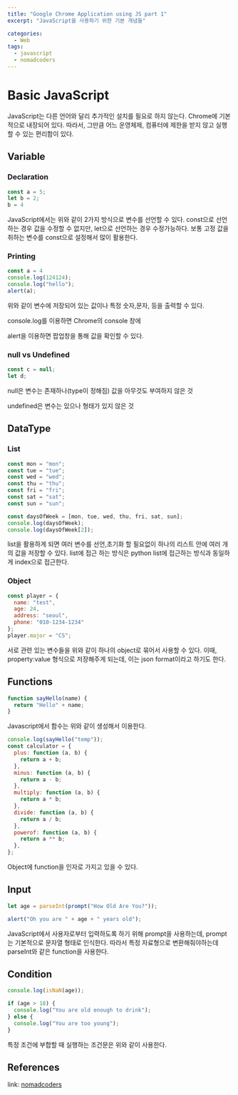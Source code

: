 ```yaml
---
title: "Google Chrome Application using JS part 1"
excerpt: "JavaScript을 사용하기 위한 기본 개념들"

categories:
  - Web
tags:
  - javascript
  - nomadcoders
---
```

# Basic JavaScript

JavaScript는 다른 언어와 달리 추가적인 설치를 필요로 하지 않는다. Chrome에 기본적으로 내장되어 있다. 따라서, 그만큼 어느 운영체제, 컴퓨터에 제한을 받지 않고 실행할 수 있는 편리함이 있다.

## Variable

### Declaration
```js
const a = 5;
let b = 2;
b = 4
```
JavaScript에서는 위와 같이 2가지 방식으로 변수를 선언할 수 있다.
const으로 선언하는 경우 값을 수정할 수 없지만, let으로 선언하는 경우 수정가능하다.
보통 고정 값을 취하는 변수를 const으로 설정해서 많이 활용한다.

### Printing
```js
const a = 4
console.log(124124);
console.log("hello");
alert(a);
```
위와 같이 변수에 저장되어 있는 값이나 특정 숫자,문자, 등을 출력할 수 있다.

console.log를 이용하면 Chrome의 console 창에

alert을 이용하면 팝업창을 통해 값을 확인할 수 있다.

### null vs Undefined
```js
const c = null;
let d;
```

null은 변수는 존재하나(type이 정해짐) 값을 아무것도 부여하지 않은 것

undefined은 변수는 있으나 형태가 있지 않은 것


## DataType

### List
```js
const mon = "mon";
const tue = "tue";
const wed = "wed";
const thu = "thu";
const fri = "fri";
const sat = "sat";
const sun = "sun";

const daysOfWeek = [mon, tue, wed, thu, fri, sat, sun];
console.log(daysOfWeek);
console.log(daysOfWeek[2]);
```
list을 활용하게 되면 여러 변수를 선언,초기화 할 필요없이 하나의 리스트 안에 여러 개의 값을 저장할 수 있다. list에 접근 하는 방식은 python list에 접근하는 방식과 동일하게 index으로 접근한다. 

### Object
```js
const player = {
  name: "test",
  age: 24,
  address: "seoul",
  phone: "010-1234-1234"
};
player.major = "CS";
```
서로 관련 있는 변수들을 위와 같이 하나의 object로 묶어서 사용할 수 있다. 이때, property:value 형식으로 저장해주게 되는데, 이는 json format이라고 하기도 한다.

## Functions
```js
function sayHello(name) {
  return "Hello" + name;
}
```
Javascript에서 함수는 위와 같이 생성해서 이용한다.

```js
console.log(sayHello("temp"));
const calculator = {
  plus: function (a, b) {
    return a + b;
  },
  minus: function (a, b) {
    return a - b;
  },
  multiply: function (a, b) {
    return a * b;
  },
  divide: function (a, b) {
    return a / b;
  },
  powerof: function (a, b) {
    return a ** b;
  },
};
```
Object에 function을 인자로 가지고 있을 수 있다.

## Input
```js
let age = parseInt(prompt("How Old Are You?"));

alert("Oh you are " + age + " years old");
```
JavaScript에서 사용자로부터 입력하도록 하기 위해 prompt을 사용하는데, prompt는 기본적으로 문자열 형태로 인식한다. 따라서 특정 자료형으로 변환해줘야하는데 parseInt와 같은 function을 사용한다.

## Condition
```js
console.log(isNaN(age));

if (age > 18) {
  console.log("You are old enough to drink");
} else {
  console.log("You are too young");
}
```
특정 조건에 부합할 때 실행하는 조건문은 위와 같이 사용한다.

## References
link: [nomadcoders](https://nomadcoders.co/javascript-for-beginners)